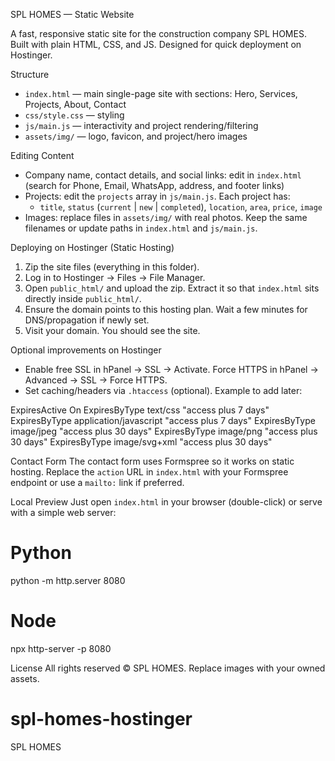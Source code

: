 SPL HOMES — Static Website

A fast, responsive static site for the construction company SPL HOMES. Built with plain HTML, CSS, and JS. Designed for quick deployment on Hostinger.

Structure
- `index.html` — main single-page site with sections: Hero, Services, Projects, About, Contact
- `css/style.css` — styling
- `js/main.js` — interactivity and project rendering/filtering
- `assets/img/` — logo, favicon, and project/hero images

Editing Content
- Company name, contact details, and social links: edit in `index.html` (search for Phone, Email, WhatsApp, address, and footer links)
- Projects: edit the `projects` array in `js/main.js`. Each project has:
  - `title`, `status` (`current` | `new` | `completed`), `location`, `area`, `price`, `image`
- Images: replace files in `assets/img/` with real photos. Keep the same filenames or update paths in `index.html` and `js/main.js`.

Deploying on Hostinger (Static Hosting)
1. Zip the site files (everything in this folder).
2. Log in to Hostinger → Files → File Manager.
3. Open `public_html/` and upload the zip. Extract it so that `index.html` sits directly inside `public_html/`.
4. Ensure the domain points to this hosting plan. Wait a few minutes for DNS/propagation if newly set.
5. Visit your domain. You should see the site.

Optional improvements on Hostinger
- Enable free SSL in hPanel → SSL → Activate. Force HTTPS in hPanel → Advanced → SSL → Force HTTPS.
- Set caching/headers via `.htaccess` (optional). Example to add later:
<IfModule mod_expires.c>
  ExpiresActive On
  ExpiresByType text/css "access plus 7 days"
  ExpiresByType application/javascript "access plus 7 days"
  ExpiresByType image/jpeg "access plus 30 days"
  ExpiresByType image/png "access plus 30 days"
  ExpiresByType image/svg+xml "access plus 30 days"
</IfModule>

Contact Form
The contact form uses Formspree so it works on static hosting. Replace the `action` URL in `index.html` with your Formspree endpoint or use a `mailto:` link if preferred.

Local Preview
Just open `index.html` in your browser (double-click) or serve with a simple web server:
# Python
python -m http.server 8080

# Node
npx http-server -p 8080

License
All rights reserved © SPL HOMES. Replace images with your owned assets.

# spl-homes-hostinger
SPL HOMES
